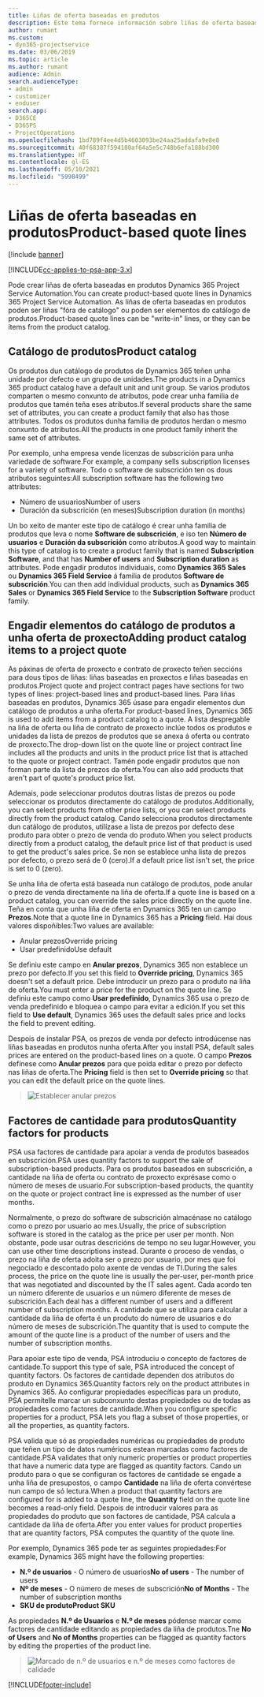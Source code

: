 ```yaml
---
title: Liñas de oferta baseadas en produtos
description: Este tema fornece información sobre liñas de oferta baseadas en produtos.
author: rumant
ms.custom:
- dyn365-projectservice
ms.date: 03/06/2019
ms.topic: article
ms.author: rumant
audience: Admin
search.audienceType:
- admin
- customizer
- enduser
search.app:
- D365CE
- D365PS
- ProjectOperations
ms.openlocfilehash: 1bd789f4ee4d5b4603093be24aa25addafa9e8e8
ms.sourcegitcommit: 40f68387f594180af64a5e5c748b6efa188bd300
ms.translationtype: HT
ms.contentlocale: gl-ES
ms.lasthandoff: 05/10/2021
ms.locfileid: "5998499"
---
```

# <a name="product-based-quote-lines"></a><span data-ttu-id="8a80a-103">Liñas de oferta baseadas en produtos</span><span class="sxs-lookup"><span data-stu-id="8a80a-103">Product-based quote lines</span></span>

[!include [banner](../includes/psa-now-project-operations.md)]

[!INCLUDE[cc-applies-to-psa-app-3.x](../includes/cc-applies-to-psa-app-3x.md)]


<span data-ttu-id="8a80a-104">Pode crear liñas de oferta baseadas en produtos Dynamics 365 Project Service Automation.</span><span class="sxs-lookup"><span data-stu-id="8a80a-104">You can create product-based quote lines in Dynamics 365 Project Service Automation.</span></span> <span data-ttu-id="8a80a-105">As liñas de oferta baseadas en produtos poden ser liñas "fóra de catálogo" ou poden ser elementos do catálogo de produtos.</span><span class="sxs-lookup"><span data-stu-id="8a80a-105">Product-based quote lines can be "write-in" lines, or they can be items from the product catalog.</span></span>

## <a name="product-catalog"></a><span data-ttu-id="8a80a-106">Catálogo de produtos</span><span class="sxs-lookup"><span data-stu-id="8a80a-106">Product catalog</span></span>

<span data-ttu-id="8a80a-107">Os produtos dun catálogo de produtos de Dynamics 365 teñen unha unidade por defecto e un grupo de unidades.</span><span class="sxs-lookup"><span data-stu-id="8a80a-107">The products in a Dynamics 365 product catalog have a default unit and unit group.</span></span> <span data-ttu-id="8a80a-108">Se varios produtos comparten o mesmo conxunto de atributos, pode crear unha familia de produtos que tamén teña eses atributos.</span><span class="sxs-lookup"><span data-stu-id="8a80a-108">If several products share the same set of attributes, you can create a product family that also has those attributes.</span></span> <span data-ttu-id="8a80a-109">Todos os produtos dunha familia de produtos herdan o mesmo conxunto de atributos.</span><span class="sxs-lookup"><span data-stu-id="8a80a-109">All the products in one product family inherit the same set of attributes.</span></span>

<span data-ttu-id="8a80a-110">Por exemplo, unha empresa vende licenzas de subscrición para unha variedade de software.</span><span class="sxs-lookup"><span data-stu-id="8a80a-110">For example, a company sells subscription licenses for a variety of software.</span></span> <span data-ttu-id="8a80a-111">Todo o software de subscrición ten os dous atributos seguintes:</span><span class="sxs-lookup"><span data-stu-id="8a80a-111">All subscription software has the following two attributes:</span></span>

- <span data-ttu-id="8a80a-112">Número de usuarios</span><span class="sxs-lookup"><span data-stu-id="8a80a-112">Number of users</span></span> 
- <span data-ttu-id="8a80a-113">Duración da subscrición (en meses)</span><span class="sxs-lookup"><span data-stu-id="8a80a-113">Subscription duration (in months)</span></span>

<span data-ttu-id="8a80a-114">Un bo xeito de manter este tipo de catálogo é crear unha familia de produtos que leva o nome **Software de subscrición**, e iso ten **Número de usuarios** e **Duración da subscrición** como atributos.</span><span class="sxs-lookup"><span data-stu-id="8a80a-114">A good way to maintain this type of catalog is to create a product family that is named **Subscription Software**, and that has **Number of users** and **Subscription duration** as attributes.</span></span> <span data-ttu-id="8a80a-115">Pode engadir produtos individuais, como **Dynamics 365 Sales** ou **Dynamics 365 Field Service** á familia de produtos **Software de subscrición**.</span><span class="sxs-lookup"><span data-stu-id="8a80a-115">You can then add individual products, such as **Dynamics 365 Sales** or **Dynamics 365 Field Service** to the **Subscription Software** product family.</span></span>

## <a name="adding-product-catalog-items-to-a-project-quote"></a><span data-ttu-id="8a80a-116">Engadir elementos do catálogo de produtos a unha oferta de proxecto</span><span class="sxs-lookup"><span data-stu-id="8a80a-116">Adding product catalog items to a project quote</span></span>

<span data-ttu-id="8a80a-117">As páxinas de oferta de proxecto e contrato de proxecto teñen seccións para dous tipos de liñas: liñas baseadas en proxectos e liñas baseadas en produtos.</span><span class="sxs-lookup"><span data-stu-id="8a80a-117">Project quote and project contract pages have sections for two types of lines: project-based lines and product-based lines.</span></span> <span data-ttu-id="8a80a-118">Para liñas baseadas en produtos, Dynamics 365 úsase para engadir elementos dun catálogo de produtos a unha oferta.</span><span class="sxs-lookup"><span data-stu-id="8a80a-118">For product-based lines, Dynamics 365 is used to add items from a product catalog to a quote.</span></span> <span data-ttu-id="8a80a-119">A lista despregable na liña de oferta ou liña de contrato de proxecto inclúe todos os produtos e unidades da lista de prezos de produtos que se anexa á oferta ou contrato de proxecto.</span><span class="sxs-lookup"><span data-stu-id="8a80a-119">The drop-down list on the quote line or project contract line includes all the products and units in the product price list that is attached to the quote or project contract.</span></span> <span data-ttu-id="8a80a-120">Tamén pode engadir produtos que non forman parte da lista de prezos da oferta.</span><span class="sxs-lookup"><span data-stu-id="8a80a-120">You can also add products that aren't part of quote's product price list.</span></span>

<span data-ttu-id="8a80a-121">Ademais, pode seleccionar produtos doutras listas de prezos ou pode seleccionar os produtos directamente do catálogo de produtos.</span><span class="sxs-lookup"><span data-stu-id="8a80a-121">Additionally, you can select products from other price lists, or you can select products directly from the product catalog.</span></span> <span data-ttu-id="8a80a-122">Cando selecciona produtos directamente dun catálogo de produtos, utilízase a lista de prezos por defecto dese produto para obter o prezo de venda do produto.</span><span class="sxs-lookup"><span data-stu-id="8a80a-122">When you select products directly from a product catalog, the default price list of that product is used to get the product's sales price.</span></span> <span data-ttu-id="8a80a-123">Se non se establece unha lista de prezos por defecto, o prezo será de 0 (cero).</span><span class="sxs-lookup"><span data-stu-id="8a80a-123">If a default price list isn't set, the price is set to 0 (zero).</span></span>

<span data-ttu-id="8a80a-124">Se unha liña de oferta está baseada nun catálogo de produtos, pode anular o prezo de venda directamente na liña de oferta.</span><span class="sxs-lookup"><span data-stu-id="8a80a-124">If a quote line is based on a product catalog, you can override the sales price directly on the quote line.</span></span> <span data-ttu-id="8a80a-125">Teña en conta que unha liña de oferta en Dynamics 365 ten un campo **Prezos**.</span><span class="sxs-lookup"><span data-stu-id="8a80a-125">Note that a quote line in Dynamics 365 has a **Pricing** field.</span></span> <span data-ttu-id="8a80a-126">Hai dous valores dispoñibles:</span><span class="sxs-lookup"><span data-stu-id="8a80a-126">Two values are available:</span></span>

- <span data-ttu-id="8a80a-127">Anular prezos</span><span class="sxs-lookup"><span data-stu-id="8a80a-127">Override pricing</span></span>  
- <span data-ttu-id="8a80a-128">Usar predefinido</span><span class="sxs-lookup"><span data-stu-id="8a80a-128">Use default</span></span>

<span data-ttu-id="8a80a-129">Se definiu este campo en **Anular prezos**, Dynamics 365 non establece un prezo por defecto.</span><span class="sxs-lookup"><span data-stu-id="8a80a-129">If you set this field to **Override pricing**, Dynamics 365 doesn't set a default price.</span></span> <span data-ttu-id="8a80a-130">Debe introducir un prezo para o produto na liña de oferta.</span><span class="sxs-lookup"><span data-stu-id="8a80a-130">You must enter a price for the product on the quote line.</span></span> <span data-ttu-id="8a80a-131">Se definiu este campo como **Usar predefinido**, Dynamics 365 usa o prezo de venda predefinido e bloquea o campo para evitar a edición.</span><span class="sxs-lookup"><span data-stu-id="8a80a-131">If you set this field to **Use default**, Dynamics 365 uses the default sales price and locks the field to prevent editing.</span></span>

<span data-ttu-id="8a80a-132">Despois de instalar PSA, os prezos de venda por defecto introdúcense nas liñas baseadas en produtos nunha oferta.</span><span class="sxs-lookup"><span data-stu-id="8a80a-132">After you install PSA, default sales prices are entered on the product-based lines on a quote.</span></span> <span data-ttu-id="8a80a-133">O campo **Prezos** defínese como **Anular prezos** para que poida editar o prezo por defecto nas liñas de oferta.</span><span class="sxs-lookup"><span data-stu-id="8a80a-133">The **Pricing** field is then set to **Override pricing** so that you can edit the default price on the quote lines.</span></span>

> ![Establecer anular prezos](media/basic-guide-10.png)
 
## <a name="quantity-factors-for-products"></a><span data-ttu-id="8a80a-135">Factores de cantidade para produtos</span><span class="sxs-lookup"><span data-stu-id="8a80a-135">Quantity factors for products</span></span>

<span data-ttu-id="8a80a-136">PSA usa factores de cantidade para apoiar a venda de produtos baseados en subscrición.</span><span class="sxs-lookup"><span data-stu-id="8a80a-136">PSA uses quantity factors to support the sale of subscription-based products.</span></span> <span data-ttu-id="8a80a-137">Para os produtos baseados en subscrición, a cantidade na liña de oferta ou contrato de proxecto exprésase como o número de meses de usuario.</span><span class="sxs-lookup"><span data-stu-id="8a80a-137">For subscription-based products, the quantity on the quote or project contract line is expressed as the number of user months.</span></span>

<span data-ttu-id="8a80a-138">Normalmente, o prezo do software de subscrición almacénase no catálogo como o prezo por usuario ao mes.</span><span class="sxs-lookup"><span data-stu-id="8a80a-138">Usually, the price of subscription software is stored in the catalog as the price per user per month.</span></span> <span data-ttu-id="8a80a-139">Non obstante, pode usar outras descricións de tempo no seu lugar.</span><span class="sxs-lookup"><span data-stu-id="8a80a-139">However, you can use other time descriptions instead.</span></span> <span data-ttu-id="8a80a-140">Durante o proceso de vendas, o prezo na liña de oferta adoita ser o prezo por usuario, por mes que foi negociado e descontado polo axente de vendas de TI.</span><span class="sxs-lookup"><span data-stu-id="8a80a-140">During the sales process, the price on the quote line is usually the per-user, per-month price that was negotiated and discounted by the IT sales agent.</span></span> <span data-ttu-id="8a80a-141">Cada acordo ten un número diferente de usuarios e un número diferente de meses de subscrición.</span><span class="sxs-lookup"><span data-stu-id="8a80a-141">Each deal has a different number of users and a different number of subscription months.</span></span> <span data-ttu-id="8a80a-142">A cantidade que se utiliza para calcular a cantidade da liña de oferta é un produto do número de usuarios e do número de meses de subscrición.</span><span class="sxs-lookup"><span data-stu-id="8a80a-142">The quantity that is used to compute the amount of the quote line is a product of the number of users and the number of subscription months.</span></span>

<span data-ttu-id="8a80a-143">Para apoiar este tipo de venda, PSA introduciu o concepto de factores de cantidade.</span><span class="sxs-lookup"><span data-stu-id="8a80a-143">To support this type of sale, PSA introduced the concept of quantity factors.</span></span> <span data-ttu-id="8a80a-144">Os factores de cantidade dependen dos atributos do produto en Dynamics 365.</span><span class="sxs-lookup"><span data-stu-id="8a80a-144">Quantity factors rely on the product attributes in Dynamics 365.</span></span> <span data-ttu-id="8a80a-145">Ao configurar propiedades específicas para un produto, PSA permítelle marcar un subconxunto destas propiedades ou de todas as propiedades como factores de cantidade.</span><span class="sxs-lookup"><span data-stu-id="8a80a-145">When you configure specific properties for a product, PSA lets you flag a subset of those properties, or all the properties, as quantity factors.</span></span>

<span data-ttu-id="8a80a-146">PSA valida que só as propiedades numéricas ou propiedades de produto que teñen un tipo de datos numéricos estean marcadas como factores de cantidade.</span><span class="sxs-lookup"><span data-stu-id="8a80a-146">PSA validates that only numeric properties or product properties that have a numeric data type are flagged as quantity factors.</span></span> <span data-ttu-id="8a80a-147">Cando un produto para o que se configuran os factores de cantidade se engade a unha liña de presupostos, o campo **Cantidade** na liña de oferta convértese nun campo de só lectura.</span><span class="sxs-lookup"><span data-stu-id="8a80a-147">When a product that quantity factors are configured for is added to a quote line, the **Quantity** field on the quote line becomes a read-only field.</span></span> <span data-ttu-id="8a80a-148">Despois de introducir valores para as propiedades do produto que son factores de cantidade, PSA calcula a cantidade da liña de oferta.</span><span class="sxs-lookup"><span data-stu-id="8a80a-148">After you enter values for product properties that are quantity factors, PSA computes the quantity of the quote line.</span></span>

<span data-ttu-id="8a80a-149">Por exemplo, Dynamics 365 pode ter as seguintes propiedades:</span><span class="sxs-lookup"><span data-stu-id="8a80a-149">For example, Dynamics 365 might have the following properties:</span></span> 

- <span data-ttu-id="8a80a-150">**N.º de usuarios** - O número de usuarios</span><span class="sxs-lookup"><span data-stu-id="8a80a-150">**No of users** - The number of users</span></span> 
- <span data-ttu-id="8a80a-151">**Nº de meses** - O número de meses de subscrición</span><span class="sxs-lookup"><span data-stu-id="8a80a-151">**No of Months** - The number of subscription months</span></span>
- <span data-ttu-id="8a80a-152">**SKU de produto**</span><span class="sxs-lookup"><span data-stu-id="8a80a-152">**Product SKU**</span></span> 

<span data-ttu-id="8a80a-153">As propiedades **N.º de Usuarios** e **N.º de meses** pódense marcar como factores de cantidade editando as propiedades da liña de produtos.</span><span class="sxs-lookup"><span data-stu-id="8a80a-153">Tne **No of Users** and **No of Months** properties can be flagged as quantity factors by editing the properties of the product line.</span></span> 

> ![Marcado de n.º de usuarios e n.º de meses como factores de calidade](media/basic-guide-11.png)
 


[!INCLUDE[footer-include](../includes/footer-banner.md)]
